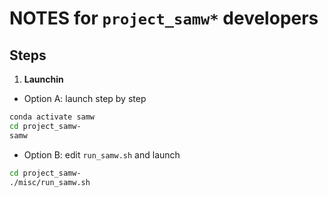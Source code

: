 # NOTES for `project_samw*` developers

## Steps
1. **Launchin**
- Option A: launch step by step
```bash
conda activate samw
cd project_samw-
samw
```

- Option B: edit `run_samw.sh` and launch
```bash
cd project_samw-
./misc/run_samw.sh
```
